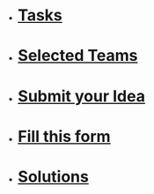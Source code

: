 * # [Tasks](tasks.md)
* # [Selected Teams](score.md)
* # [Submit your Idea](https://docs.google.com/forms/d/e/1FAIpQLSfzQCovHY56yL1MMyfeYl7yRa0JfhjsPrYtr3XVl4uF8gFq4w/viewform?usp=sf_link)
* # [Fill this form](form.html)
* # [Solutions](solutions.md)

